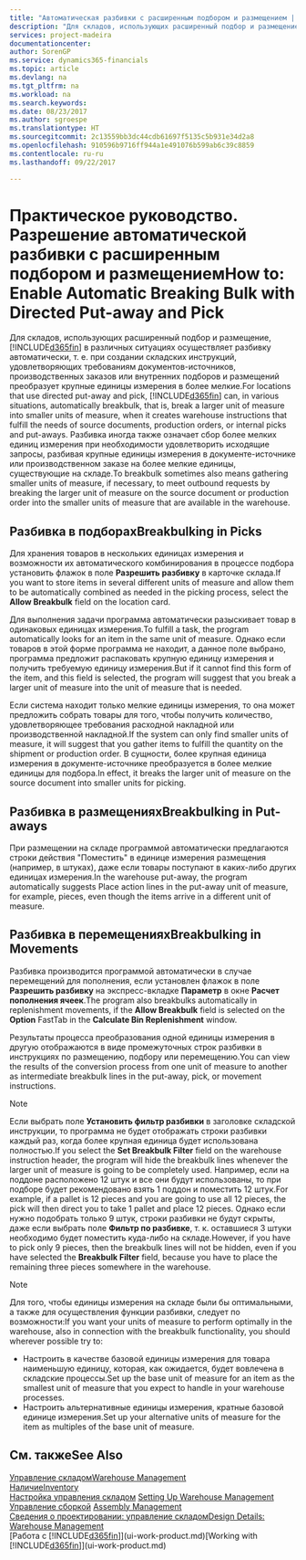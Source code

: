 ```yaml
---
title: "Автоматическая разбивки с расширенным подбором и размещением | Документы Майкрософт"
description: "Для складов, использующих расширенный подбор и размещение, можно осуществлять автоматическую разбивку, т. е. при создании складских инструкций, удовлетворяющих требованиям документов-источников, производственных заказов или внутренних подборов и размещений преобразовывать крупные единицы измерения в более мелкие."
services: project-madeira
documentationcenter: 
author: SorenGP
ms.service: dynamics365-financials
ms.topic: article
ms.devlang: na
ms.tgt_pltfrm: na
ms.workload: na
ms.search.keywords: 
ms.date: 08/23/2017
ms.author: sgroespe
ms.translationtype: HT
ms.sourcegitcommit: 2c13559bb3dc44cdb61697f5135c5b931e34d2a8
ms.openlocfilehash: 910596b9716ff944a1e491076b599ab6c39c8859
ms.contentlocale: ru-ru
ms.lasthandoff: 09/22/2017

---
```

# <a name="how-to-enable-automatic-breaking-bulk-with-directed-put-away-and-pick"></a><span data-ttu-id="c8d93-103">Практическое руководство. Разрешение автоматической разбивки с расширенным подбором и размещением</span><span class="sxs-lookup"><span data-stu-id="c8d93-103">How to: Enable Automatic Breaking Bulk with Directed Put-away and Pick</span></span>
<span data-ttu-id="c8d93-104">Для складов, использующих расширенный подбор и размещение, [!INCLUDE[d365fin](includes/d365fin_md.md)] в различных ситуациях осуществляет разбивку автоматически, т. е. при создании складских инструкций, удовлетворяющих требованиям документов-источников, производственных заказов или внутренних подборов и размещений преобразует крупные единицы измерения в более мелкие.</span><span class="sxs-lookup"><span data-stu-id="c8d93-104">For locations that use directed put-away and pick, [!INCLUDE[d365fin](includes/d365fin_md.md)] can, in various situations, automatically breakbulk, that is, break a larger unit of measure into smaller units of measure, when it creates warehouse instructions that fulfill the needs of source documents, production orders, or internal picks and put-aways.</span></span> <span data-ttu-id="c8d93-105">Разбивка иногда также означает сбор более мелких единиц измерения при необходимости удовлетворить исходящие запросы, разбивая крупные единицы измерения в документе-источнике или производственном заказе на более мелкие единицы, существующие на складе.</span><span class="sxs-lookup"><span data-stu-id="c8d93-105">To breakbulk sometimes also means gathering smaller units of measure, if necessary, to meet outbound requests by breaking the larger unit of measure on the source document or production order into the smaller units of measure that are available in the warehouse.</span></span>   

## <a name="breakbulking-in-picks"></a><span data-ttu-id="c8d93-106">Разбивка в подборах</span><span class="sxs-lookup"><span data-stu-id="c8d93-106">Breakbulking in Picks</span></span>  
<span data-ttu-id="c8d93-107">Для хранения товаров в нескольких единицах измерения и возможности их автоматического комбинирования в процессе подбора установить флажок в поле **Разрешить разбивку** в карточке склада.</span><span class="sxs-lookup"><span data-stu-id="c8d93-107">If you want to store items in several different units of measure and allow them to be automatically combined as needed in the picking process, select the **Allow Breakbulk** field on the location card.</span></span>  

<span data-ttu-id="c8d93-108">Для выполнения задачи программа автоматически разыскивает товар в одинаковых единицах измерения.</span><span class="sxs-lookup"><span data-stu-id="c8d93-108">To fulfill a task, the program automatically looks for an item in the same unit of measure.</span></span> <span data-ttu-id="c8d93-109">Однако если товаров в этой форме программа не находит, а данное поле выбрано, программа предложит распаковать крупную единицу измерения и получить требуемую единицу измерения.</span><span class="sxs-lookup"><span data-stu-id="c8d93-109">But if it cannot find this form of the item, and this field is selected, the program will suggest that you break a larger unit of measure into the unit of measure that is needed.</span></span>  

<span data-ttu-id="c8d93-110">Если система находит только мелкие единицы измерения, то она может предложить собрать товары для того, чтобы получить количество, удовлетворяющее требования расходной накладной или производственной накладной.</span><span class="sxs-lookup"><span data-stu-id="c8d93-110">If the system can only find smaller units of measure, it will suggest that you gather items to fulfill the quantity on the shipment or production order.</span></span> <span data-ttu-id="c8d93-111">В сущности, более крупная единица измерения в документе-источнике преобразуется в более мелкие единицы для подбора.</span><span class="sxs-lookup"><span data-stu-id="c8d93-111">In effect, it breaks the larger unit of measure on the source document into smaller units for picking.</span></span>  

## <a name="breakbulking-in-put-aways"></a><span data-ttu-id="c8d93-112">Разбивка в размещениях</span><span class="sxs-lookup"><span data-stu-id="c8d93-112">Breakbulking in Put-aways</span></span>  
<span data-ttu-id="c8d93-113">При размещении на складе программой автоматически предлагаются строки действия "Поместить" в единице измерения размещения (например, в штуках), даже если товары поступают в каких-либо других единицах измерения.</span><span class="sxs-lookup"><span data-stu-id="c8d93-113">In the warehouse put-away, the program automatically suggests Place action lines in the put-away unit of measure, for example, pieces, even though the items arrive in a different unit of measure.</span></span>  

## <a name="breakbulking-in-movements"></a><span data-ttu-id="c8d93-114">Разбивка в перемещениях</span><span class="sxs-lookup"><span data-stu-id="c8d93-114">Breakbulking in Movements</span></span>  
<span data-ttu-id="c8d93-115">Разбивка производится программой автоматически в случае перемещений для пополнения, если установлен флажок в поле **Разрешить разбивку** на экспресс-вкладке **Параметр** в окне **Расчет пополнения ячеек**.</span><span class="sxs-lookup"><span data-stu-id="c8d93-115">The program also breakbulks automatically in replenishment movements, if the **Allow Breakbulk** field is selected on the **Option** FastTab in the **Calculate Bin Replenishment** window.</span></span>  

<span data-ttu-id="c8d93-116">Результаты процесса преобразования одной единицы измерения в другую отображаются в виде промежуточных строк разбивки в инструкциях по размещению, подбору или перемещению.</span><span class="sxs-lookup"><span data-stu-id="c8d93-116">You can view the results of the conversion process from one unit of measure to another as intermediate breakbulk lines in the put-away, pick, or movement instructions.</span></span>  

> [!NOTE]  
>  <span data-ttu-id="c8d93-117">Если выбрать поле **Установить фильтр разбивки** в заголовке складской инструкции, то программа не будет отображать строки разбивки каждый раз, когда более крупная единица будет использована полностью.</span><span class="sxs-lookup"><span data-stu-id="c8d93-117">If you select the **Set Breakbulk Filter** field on the warehouse instruction header, the program will hide the breakbulk lines whenever the larger unit of measure is going to be completely used.</span></span> <span data-ttu-id="c8d93-118">Например, если на поддоне расположено 12 штук и все они будут использованы, то при подборе будет рекомендовано взять 1 поддон и поместить 12 штук.</span><span class="sxs-lookup"><span data-stu-id="c8d93-118">For example, if a pallet is 12 pieces and you are going to use all 12 pieces, the pick will then direct you to take 1 pallet and place 12 pieces.</span></span> <span data-ttu-id="c8d93-119">Однако если нужно подобрать только 9 штук, строки разбивки не будут скрыты, даже если выбрать поле **Фильтр по разбивке**, т. к. оставшиеся 3 штуки необходимо будет поместить куда-либо на складе.</span><span class="sxs-lookup"><span data-stu-id="c8d93-119">However, if you have to pick only 9 pieces, then the breakbulk lines will not be hidden, even if you have selected the **Breakbulk Filter** field, because you have to place the remaining three pieces somewhere in the warehouse.</span></span>  

> [!NOTE]  
>  <span data-ttu-id="c8d93-120">Для того, чтобы единицы измерения на складе были бы оптимальными, а также для осуществления функции разбивки, следует по возможности:</span><span class="sxs-lookup"><span data-stu-id="c8d93-120">If you want your units of measure to perform optimally in the warehouse, also in connection with the breakbulk functionality, you should wherever possible try to:</span></span>  
>   
> - <span data-ttu-id="c8d93-121">Настроить в качестве базовой единицы измерения для товара наименьшую единицу, которая, как ожидается, будет вовлечена в складские процессы.</span><span class="sxs-lookup"><span data-stu-id="c8d93-121">Set up the base unit of measure for an item as the smallest unit of measure that you expect to handle in your warehouse processes.</span></span>  
> - <span data-ttu-id="c8d93-122">Настроить альтернативные единицы измерения, кратные базовой единице измерения.</span><span class="sxs-lookup"><span data-stu-id="c8d93-122">Set up your alternative units of measure for the item as multiples of the base unit of measure.</span></span>  

## <a name="see-also"></a><span data-ttu-id="c8d93-123">См. также</span><span class="sxs-lookup"><span data-stu-id="c8d93-123">See Also</span></span>  
[<span data-ttu-id="c8d93-124">Управление складом</span><span class="sxs-lookup"><span data-stu-id="c8d93-124">Warehouse Management</span></span>](warehouse-manage-warehouse.md)  
[<span data-ttu-id="c8d93-125">Наличие</span><span class="sxs-lookup"><span data-stu-id="c8d93-125">Inventory</span></span>](inventory-manage-inventory.md)  
<span data-ttu-id="c8d93-126">[Настройка управления складом](warehouse-setup-warehouse.md)   </span><span class="sxs-lookup"><span data-stu-id="c8d93-126">[Setting Up Warehouse Management](warehouse-setup-warehouse.md)   </span></span>  
<span data-ttu-id="c8d93-127">[Управление сборкой](assembly-assemble-items.md)  </span><span class="sxs-lookup"><span data-stu-id="c8d93-127">[Assembly Management](assembly-assemble-items.md)  </span></span>  
[<span data-ttu-id="c8d93-128">Сведения о проектировании: управление складом</span><span class="sxs-lookup"><span data-stu-id="c8d93-128">Design Details: Warehouse Management</span></span>](design-details-warehouse-management.md)  
<span data-ttu-id="c8d93-129">[Работа с [!INCLUDE[d365fin](includes/d365fin_md.md)]](ui-work-product.md)</span><span class="sxs-lookup"><span data-stu-id="c8d93-129">[Working with [!INCLUDE[d365fin](includes/d365fin_md.md)]](ui-work-product.md)</span></span>  

